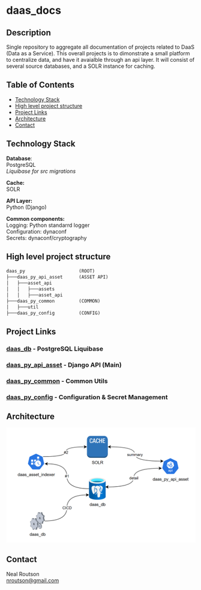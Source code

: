 # daas_docs

## Description

Single repository  to aggregate all documentation of projects related to DaaS (Data as a Service).  This overall projects is to dimonstrate a small platform to centralize data, and have it avaialble through an api layer.  It will consist of several source databases, and a SOLR instance for caching.


## Table of Contents

- [Technology Stack](#technology-stack)
- [High level project structure](#high-level-project-structure)
- [Project Links](#project-links)
- [Architecture](#architecture)
- [Contact](#contact)

## Technology Stack
__Database__:  
PostgreSQL  
_Liquibase for src migrations_  

__Cache:__  
SOLR

__API Layer:__  
Python (Django)

__Common components:__  
Logging: Python standarrd logger  
Configuration:  dynaconf  
Secrets: dynaconf/cryptography

## High level project structure

    daas_py                    (ROOT)
    ├───daas_py_api_asset      (ASSET API)
    │   ├───asset_api          
    │   │   ├───assets         
    │   │   ├───asset_api      
    ├───daas_py_common         (COMMON)
    │   ├───util               
    ├───daas_py_config         (CONFIG)

## Project Links
### [daas_db](https://github.com/nealrout/daas_db) - PostgreSQL Liquibase

### [daas_py_api_asset](https://github.com/nealrout/daas_py_api_asset) - Django API (Main)

### [daas_py_common](https://github.com/nealrout/daas_py_common) - Common Utils

### [daas_py_config](https://github.com/nealrout/daas_py_config) - Configuration & Secret Management

## Architecture
![My Project Logo](daas_arch_high.png)

## Contact
Neal Routson  
nroutson@gmail.com
